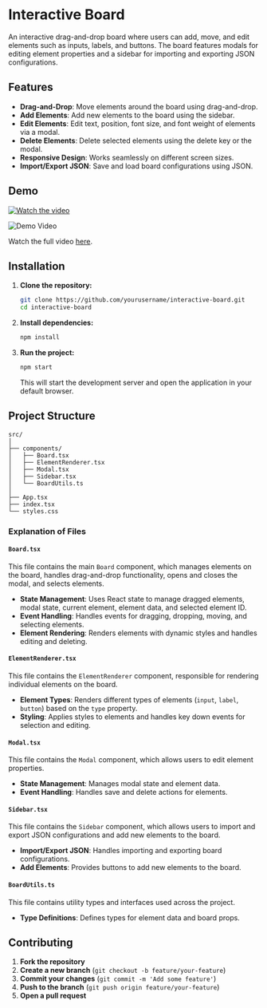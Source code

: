
# Interactive Board

An interactive drag-and-drop board where users can add, move, and edit elements such as inputs, labels, and buttons. The board features modals for editing element properties and a sidebar for importing and exporting JSON configurations.

## Features

- **Drag-and-Drop**: Move elements around the board using drag-and-drop.
- **Add Elements**: Add new elements to the board using the sidebar.
- **Edit Elements**: Edit text, position, font size, and font weight of elements via a modal.
- **Delete Elements**: Delete selected elements using the delete key or the modal.
- **Responsive Design**: Works seamlessly on different screen sizes.
- **Import/Export JSON**: Save and load board configurations using JSON.

## Demo

[![Watch the video](https://img.youtube.com/vi/bMjBV7YIqf/0.jpg)](https://screenrec.com/share/bMjBV7YIqf)


![Demo Video](https://screenrec.com/share/bMjBV7YIqf)

Watch the full video [here](https://screenrec.com/share/bMjBV7YIqf).

## Installation

1. **Clone the repository:**

   ```bash
   git clone https://github.com/yourusername/interactive-board.git
   cd interactive-board
   ```

2. **Install dependencies:**

   ```bash
   npm install
   ```

3. **Run the project:**

   ```bash
   npm start
   ```

   This will start the development server and open the application in your default browser.

## Project Structure

```
src/
│
├── components/
│   ├── Board.tsx
│   ├── ElementRenderer.tsx
│   ├── Modal.tsx
│   ├── Sidebar.tsx
│   └── BoardUtils.ts
│
├── App.tsx
├── index.tsx
└── styles.css
```

### Explanation of Files

#### `Board.tsx`

This file contains the main `Board` component, which manages elements on the board, handles drag-and-drop functionality, opens and closes the modal, and selects elements.

- **State Management**: Uses React state to manage dragged elements, modal state, current element, element data, and selected element ID.
- **Event Handling**: Handles events for dragging, dropping, moving, and selecting elements.
- **Element Rendering**: Renders elements with dynamic styles and handles editing and deleting.

#### `ElementRenderer.tsx`

This file contains the `ElementRenderer` component, responsible for rendering individual elements on the board.

- **Element Types**: Renders different types of elements (`input`, `label`, `button`) based on the `type` property.
- **Styling**: Applies styles to elements and handles key down events for selection and editing.

#### `Modal.tsx`

This file contains the `Modal` component, which allows users to edit element properties.

- **State Management**: Manages modal state and element data.
- **Event Handling**: Handles save and delete actions for elements.

#### `Sidebar.tsx`

This file contains the `Sidebar` component, which allows users to import and export JSON configurations and add new elements to the board.

- **Import/Export JSON**: Handles importing and exporting board configurations.
- **Add Elements**: Provides buttons to add new elements to the board.

#### `BoardUtils.ts`

This file contains utility types and interfaces used across the project.

- **Type Definitions**: Defines types for element data and board props.

## Contributing

1. **Fork the repository**
2. **Create a new branch** (`git checkout -b feature/your-feature`)
3. **Commit your changes** (`git commit -m 'Add some feature'`)
4. **Push to the branch** (`git push origin feature/your-feature`)
5. **Open a pull request**
